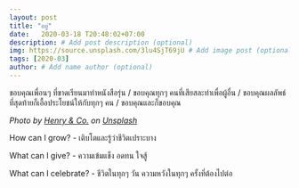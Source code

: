 ```yaml
---
layout: post
title: "อยู่"
date:   2020-03-18 T20:48:02+07:00
description: # Add post description (optional)
img: https://source.unsplash.com/3lu4SjT69jU # Add image post (optional)
tags: [2020-03]
author: # Add name author (optional)
---
```

ขอบคุณเพื่อนๆ ที่ขาดเรียนมาทำหนังสือรุ่น / ขอบคุณทุกๆ คนที่เสียสละทำเพื่อผู้อื่น / ขอบคุณผลลัพธ์ที่สุดท้ายก็เอื้อประโยชน์ให้กับทุกๆ คน / ขอบคุณและก็ขอบคุณ

*Photo by [Henry & Co.](https://unsplash.com/@hngstrm) on [Unsplash](https://unsplash.com)*

<i class="fa fa-child" style="color:plum"></i>

How can I grow? - เติบโตและรู้ว่าชีวิตเปราะบาง

What can I give? - ความเข้มแข็ง อดทน ใจสู้

What can I celebrate? - ชีวิตในทุกๆ วัน ความหวังในทุกๆ ครั้งที่ต้องไปต่อ
